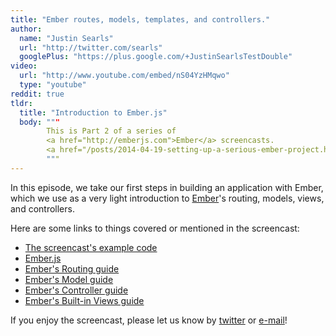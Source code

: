 ```yaml
---
title: "Ember routes, models, templates, and controllers."
author:
  name: "Justin Searls"
  url: "http://twitter.com/searls"
  googlePlus: "https://plus.google.com/+JustinSearlsTestDouble"
video:
  url: "http://www.youtube.com/embed/nS04YzHMqwo"
  type: "youtube"
reddit: true
tldr:
  title: "Introduction to Ember.js"
  body: """
        This is Part 2 of a series of
        <a href="http://emberjs.com">Ember</a> screencasts.
        <a href="/posts/2014-04-19-setting-up-a-serious-ember-project.html">Part 1</a>
        """
---
```


In this episode, we take our first steps in building an application with Ember,
which we use as a very light introduction to [Ember](http://emberjs.com)'s
routing, models, views, and controllers.

Here are some links to things covered or mentioned in the screencast:

* [The screencast's example code](https://github.com/testdouble/good-day)
* [Ember.js](http://emberjs.com)
* [Ember's Routing guide](http://emberjs.com/guides/routing/)
* [Ember's Model guide](http://emberjs.com/guides/models/)
* [Ember's Controller guide](http://emberjs.com/guides/controllers/)
* [Ember's Built-in Views guide](http://emberjs.com/guides/views/built-in-views/)

If you enjoy the screencast, please let us know by [twitter](http://twitter.com/testdouble)
or [e-mail](mailto:hello@testdouble.com)!
